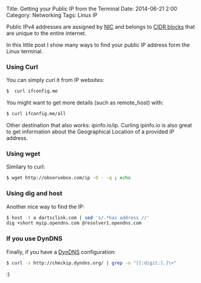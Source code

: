 Title: Getting your Public IP from the Terminal
Date: 2014-06-21 2:00
Category: Networking
Tags: Linux IP

Public IPv4 addresses are assigned by [NIC](https://en.wikipedia.org/?title=InterNIC) and belongs to [CIDR blocks](https://en.wikipedia.org/wiki/Classless_Inter-Domain_Routing) that are unique to the entire internet. 

In this little post I show many ways to find your public IP address form the Linux terminal. 

### Using Curl

You can simply curl it from IP websites:


```bash
$  curl ifconfig.me
```

You might want to get more details (such as remote_host) with:

```bash
$ curl ifconfig.me/all
```

Other destination that also works: ipinfo.io/ip. Curling ipinfo.io is also great to get information about the Geographical Location of a provided IP address.

### Using wget

Similary to curl:

```bash
$ wget http://observebox.com/ip -O - -q ; echo
```

### Using dig and host

Another nice way to find the IP:

```bash
$ host -t a dartsclink.com | sed 's/.*has address //'
dig +short myip.opendns.com @resolver1.opendns.com
```

### If you use DynDNS

Finally, if you have a [DynDNS](http://dyn.com/dns/) configuration:

```bash
$ curl -s http://checkip.dyndns.org/ | grep -o "[[:digit:].]\+"
```

:)

